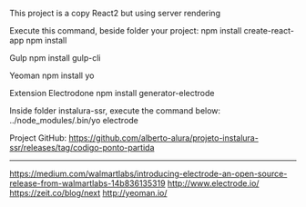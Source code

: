 This project is a copy React2 but using server rendering

Execute this command, beside folder your project: 
npm install create-react-app
npm install

Gulp
npm install gulp-cli

Yeoman
npm install yo

Extension Electrodone
npm install generator-electrode

Inside folder instalura-ssr, execute the command below:
../node_modules/.bin/yo electrode

Project GitHub:
https://github.com/alberto-alura/projeto-instalura-ssr/releases/tag/codigo-ponto-partida



--------------------------------------------------------------------------------------------------------------------
https://medium.com/walmartlabs/introducing-electrode-an-open-source-release-from-walmartlabs-14b836135319
http://www.electrode.io/
https://zeit.co/blog/next
http://yeoman.io/

